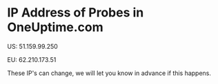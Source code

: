 # IP Address of Probes in OneUptime.com

US: 51.159.99.250

EU: 62.210.173.51

These IP's can change, we will let you know in advance if this happens. 
